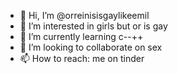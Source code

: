 - 👋 Hi, I’m @orreinisisgaylikeemil
- 👀 I’m interested in girls but or is gay
- 🌱 I’m currently learning c--++
- 💞️ I’m looking to collaborate on sex
- 📫 How to reach: me on tinder

<!---
orreinisisgaylikeemil/orreinisisgaylikeemil is a ✨ special ✨ repository because its `README.md` (this file) appears on your GitHub profile.
You can click the Preview link to take a look at your changes.
--->
